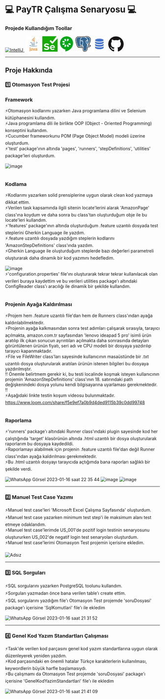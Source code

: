 # 💻 PayTR Çalışma Senaryosu 💻
### Projede Kullandığım Toollar <br> 
[<a href="https://www.jetbrains.com/idea/features/" target="_blank" rel=”noopener”> <img src="https://encrypted-tbn0.gstatic.com/images?q=tbn:ANd9GcQalKFwVDd0H7Xx8HaqWBbUmDRdrgxUoicGBZC0eIzTsww7Sev-ySXJ3in9Udv2R9CR3lo&usqp=CAU" alt="IntelliJ" width="50" height="50"/> </a>][intellij]
[<img height="50" width="50" src="https://raw.githubusercontent.com/github/explore/5b3600551e122a3277c2c5368af2ad5725ffa9a1/topics/java/java.png">][java]
[<img height="50" width="50" src="https://raw.githubusercontent.com/github/explore/5b3600551e122a3277c2c5368af2ad5725ffa9a1/topics/selenium/selenium.png">][selenium]
<img src="https://github.com/devicons/devicon/blob/master/icons/cucumber/cucumber-plain.svg" title="Cucumber" alt="Cucumber" width="50" height="50"/>
[<img width="50" src="https://raw.githubusercontent.com/github/explore/80688e429a7d4ef2fca1e82350fe8e3517d3494d/topics/postgresql/postgresql.png" />][postgresql]
[<img width="50" src="https://raw.githubusercontent.com/github/explore/80688e429a7d4ef2fca1e82350fe8e3517d3494d/topics/sql/sql.png" />][sql]
[<img height="50" width="50" src="https://raw.githubusercontent.com/github/explore/5b3600551e122a3277c2c5368af2ad5725ffa9a1/topics/github/github.png">][github]

[intellij]: https://www.jetbrains.com/idea/download/#section=windows
[java]: https://www.java.com/
[selenium]: https://www.selenium.dev/
[cucumber]: https://cucumber.io/
[postgresql]: https://www.postgresql.org/
[sql]: https://www.w3schools.com/sql/
[github]: https://github.com/FatihKamilAltun

<hr>

## Proje Hakkında
### 1️⃣ Otomasyon Test Projesi
### Framework

⚡Otomasyon kodlarımı yazarken Java programlama dilini ve Selenium kütüphanesini kullandım. <br>
⚡Java programlama dili ile birlikte OOP (Object - Oriented Programming) konseptini kullandım. <br>
⚡Cucumber frameworkunu POM (Page Object Model) modeli üzerine oluşturdum. <br>
⚡'test' package'ının altında 'pages', 'runners', 'stepDefinitions', 'utilities' package'leri oluşturdum. <br> <br>
 ![image](https://user-images.githubusercontent.com/111094536/212743663-796756e4-79a1-40e2-a456-ffcda60b6d23.png) <br> <br>

### Kodlama
⚡Kodlarımı yazarken solid prensiplerine uygun olarak clean kod yazmaya dikkat ettim. <br>
⚡Verilen task kapsamında ilgili sitenin locate'lerini alarak 'AmazonPage' class'ına koydum ve daha sonra bu class'tan oluşturduğum obje ile bu locate'leri kullandım. <br>
⚡'features' package'ının altında oluşturduğum .feature uzantılı dosyada test steplerini Gherkin Language ile yazdım. <br>
⚡.feature uzantılı dosyada yazdığım steplerin kodlarını 'AmazonStepDefinitions' class'ında yazdım. <br>
⚡Gherkin Language ile oluşturduğum steplerde bazı değerleri parametreli oluşturarak daha dinamik bir kod yazımını hedefledim. <br> <br>
 ![image](https://user-images.githubusercontent.com/111094536/213122597-f104b2b5-669d-4dd5-89d7-8bf70196c09d.png) <br>
⚡'configuration.properties' file'ını oluşturarak tekrar tekrar kullanılacak olan verileri buraya kaydettim ve bu verileri utilities package'ı altındaki ConfigReader class'ı aracılığı ile dinamik bir şekilde kullandım. <br> <br>

### Projenin Ayağa Kaldırılması
⚡Projem hem .feature uzantılı file'dan hem de Runners class'ından ayağa kaldırılabilmektedir. <br>
⚡Projenin ayağa kalkmasından sonra test adımları çalışarak sırasıyla, tarayıcı açılmakta, amazon.com.tr sayfasından 'lenovo ideapad 5 pro' isimli ürün aratılıp ilk çıkan sonucun ayrıntıları açılmakta daha sonrasında detayları görüntülenen ürünün fiyatı, seri adı ve CPU modeli bir dosyaya yazdırılıp tarayıcı kapanmaktadır. <br>
⚡File ve FileWriter class'ları sayesinde kullanıcının masaüstünde bir .txt uzantılı dosya oluşturularak aratılan ürünün istenen bilgileri bu dosyaya yazdırılmıştır. <br>
‼️ Önemle belirtmem gerekir ki, bu testi localinde koşmak isteyen kullanıcının projemin 'AmazonStepDefinitions' class'ının 18. satırındaki path değişkenindeki dosya yolunu kendi bilgisayarına uyarlaması gerekmektedir. ‼️ <br>
⚡Aşağıdaki linkte testin koşum videosu bulunmaktadır. <br>
https://www.loom.com/share/f5e9ef7a0b9d4ded9115b39c0dd99748
<br> <br>

### Raporlama
⚡'runners' package'ı altındaki Runner class'ındaki plugin sayesinde kod her çalıştığında 'target' klasörünün altında .html uzantılı bir dosya oluşturularak raporlarım bu dosyaya kaydedildi. <br>
⚡Raporlamayı alabilmek için projenin .feature uzantılı file'dan değil Runner class'ından ayağa kaldırılması gerekmektedir. <br>
⚡Bu .html uzantılı dosyayı tarayıcıda açtığımda bana raporları sağlıklı bir şekilde verdi. <br> <br>
![WhatsApp Görsel 2023-01-16 saat 22 35 44](https://user-images.githubusercontent.com/111094536/212754314-b607a803-b640-472d-9afb-a96bb6e49026.jpg) 
![image](https://user-images.githubusercontent.com/111094536/212754516-d103f3c6-8176-4a6d-a8e5-b520f75603d4.png)
![image](https://user-images.githubusercontent.com/111094536/213122801-af569834-3244-487a-ad04-d57230ca08c0.png) <hr>



### 2️⃣ Manuel Test Case Yazımı
⚡Manuel test case'leri 'Microsoft Excel Çalışma Sayfasında' oluşturdum. <br>
⚡Manuel test case yazarken minimum test step'i ile maksimum alanı test etmeye odaklandım. <br>
⚡Manuel test case'lerimde US_001'de pozitif login testinin senaryosunu oluştururken US_002'de negatif login test senaryoları oluşturdum. <br>
⚡Manuel test case'lerimi Otomasyon Test projemin içerisine ekledim. <br> <br>
![Adsız](https://user-images.githubusercontent.com/111094536/212745153-db7687a0-ebbd-4b62-ac12-d3a0ad0af42c.png) 
<hr>



### 3️⃣ SQL Sorguları
⚡SQL sorgularını yazarken PostgreSQL toolunu kullandım. <br>
⚡Sorguları yazmadan önce bana verilen table'ı create ettim. <br>
⚡SQL sorgularını yazdığım file'ı Otomasyon Test projemde 'soruDosyasi' package'ı içerisine 'SqlKomutlari' file'ı ile ekledim <br> <br>
![WhatsApp Görsel 2023-01-16 saat 21 31 52](https://user-images.githubusercontent.com/111094536/212746099-d5cb57c6-b35a-4749-9f80-2016718c265e.jpg)
<hr>



### 4️⃣ Genel Kod Yazım Standartları Çalışması
⚡Task'de verilen kod parçasını genel kod yazım standartlarına uygun olarak düzenleyerek yeniden yazdım. <br>
⚡Kod parçasındaki en önemli hatalar Türkçe karakterlerin kullanılması, keywordlerin büyük harfle başlamasıydı. <br>
⚡Bu çalışmamı da Otomasyon Test projemde 'soruDosyasi' package'ı içerisine 'GenelKodYazimStandartlari' file'ı ile ekledim <br> <br>
![WhatsApp Görsel 2023-01-16 saat 21 41 09](https://user-images.githubusercontent.com/111094536/212746962-e0699a12-dc7c-4328-9ec3-94db6d6d6199.jpg)
